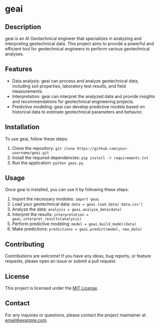 # geai

## Description
geai is an AI Geotechnical engineer that specializes in analyzing and interpreting geotechnical data. This project aims to provide a powerful and efficient tool for geotechnical engineers to perform various geotechnical analyses.

## Features
- Data analysis: geai can process and analyze geotechnical data, including soil properties, laboratory test results, and field measurements.
- Interpretation: geai can interpret the analyzed data and provide insights and recommendations for geotechnical engineering projects.
- Predictive modeling: geai can develop predictive models based on historical data to estimate geotechnical parameters and behavior.

## Installation
To use geai, follow these steps:

1. Clone the repository: `git clone https://github.com/your-username/geai.git`
2. Install the required dependencies: `pip install -r requirements.txt`
3. Run the application: `python geai.py`

## Usage
Once geai is installed, you can use it by following these steps:

1. Import the necessary modules: `import geai`
2. Load your geotechnical data: `data = geai.load_data('data.csv')`
3. Analyze the data: `analysis = geai.analyze_data(data)`
4. Interpret the results: `interpretation = geai.interpret_results(analysis)`
5. Perform predictive modeling: `model = geai.build_model(data)`
6. Make predictions: `predictions = geai.predict(model, new_data)`

## Contributing
Contributions are welcome! If you have any ideas, bug reports, or feature requests, please open an issue or submit a pull request.

## License
This project is licensed under the [MIT License](LICENSE).

## Contact
For any inquiries or questions, please contact the project maintainer at [email@example.com](mailto:email@example.com).